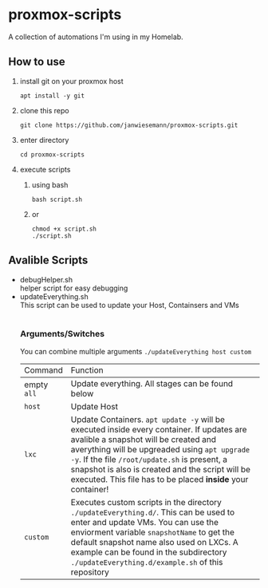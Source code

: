 # proxmox-scripts

A collection of automations I'm using in my Homelab.

## How to use

1. install git on your proxmox host
    ```
    apt install -y git
    ```
2. clone this repo
    ```
    git clone https://github.com/janwiesemann/proxmox-scripts.git
    ````

3. enter directory
    ```
    cd proxmox-scripts
    ````

4. execute scripts

    1. using bash
        ```
        bash script.sh
        ```
    
    2. or

        ```
        chmod +x script.sh
        ./script.sh
        ```

## Avalible Scripts

<ul>
    <li>
        debugHelper.sh<br/>
        helper script for easy debugging
    </li>
    <li>
        updateEverything.sh<br/>
        This script can be used to update your Host, Containsers and VMs<br/><br/>
        <h3>Arguments/Switches</h3>
        You can combine multiple arguments <code>./updateEverything host custom</code>
        <table>
            <theader>
                <tr>
                    <td>Command</td>
                    <td>Function</td>
                </tr>
            </theader>
            <tbody>
                <tr>
                    <td>
                        empty<br/>
                        <code>all</code>
                    </td>
                    <td>Update everything. All stages can be found below</td>
                </tr>
                <tr>
                    <td><code>host</code></td>
                    <td>Update Host</td>
                </tr>
                <tr>
                    <td><code>lxc</code></td>
                    <td>Update Containers. <code>apt update -y</code> will be executed inside every container. If updates are avalible a snapshot will be created and averything will be upgreaded using <code>apt upgrade -y</code>. If the file <code>/root/update.sh</code> is present, a snapshot is also is created and the script will be executed. This file has to be placed <b>inside</b> your container!</td>
                </tr>
                <tr>
                    <td><code>custom</code></td>
                    <td>Executes custom scripts in the directory <code>./updateEverything.d/</code>. This can be used to enter and update VMs. You can use the enviorment variable <code>snapshotName</code> to get the default snapshot name also used on LXCs. A example can be found in the subdirectory <code>./updateEverything.d/example.sh</code> of this repository</td>
                </tr>
            </tbody>
        </table>
    </li>
</ul>